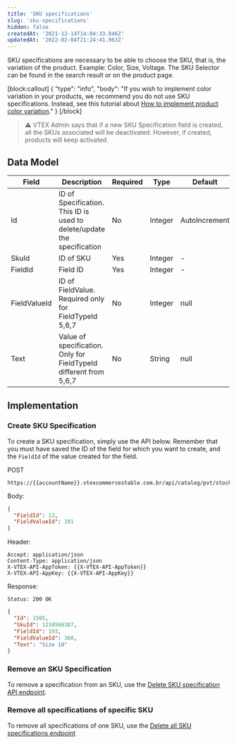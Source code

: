 ```yaml
---
title: 'SKU specifications'
slug: 'sku-specifications'
hidden: false
createdAt: '2021-12-14T14:04:33.846Z'
updatedAt: '2022-02-04T21:24:41.963Z'
---
```


SKU specifications are necessary to be able to choose the SKU, that is, the variation of the product. Example: Color, Size, Voltage. The SKU Selector can be found in the search result or on the product page.

[block:callout]
{
"type": "info",
"body": "If you wish to implement color variation in your products, we recommend you do not use SKU specifications. Instead, see this tutorial about [How to implement product color variation](https://developers.vtex.com/docs/guides/how-to-implement-product-color-variation)."
}
[/block]

>⚠️ VTEX Admin says that if a new SKU Specification field is created, all the SKUs associated will be deactivated. However, if created, products will keep activated.

## Data Model

| **Field** | **Description** | **Required** | **Type** | **Default**|
|---|---|---|---|---|
| Id | ID of Specification. This ID is used to delete/update the specification | No | Integer | AutoIncrement |
| SkuId | ID of SKU | Yes | Integer | - |
| FieldId | Field ID | Yes| Integer | - |
| FieldValueId | ID of FieldValue. Required only for FieldTypeId 5,6,7 | No | Integer | null |
| Text | Value of specification. Only for FieldTypeId different from 5,6,7 | No | String | null |

## Implementation

### Create SKU Specification

To create a SKU specification, simply use the API below. Remember that you must have saved the ID of the field for which you want to create, and the `FieldId` of the value created for the field.

POST

```
https://{{accountName}}.vtexcommercestable.com.br/api/catalog/pvt/stockkeepingunit/{{skuId}}/specification/
```

Body:

```json
{
  "FieldId": 13,
  "FieldValueId": 101
}
```

Header:

```
Accept: application/json
Content-Type: application/json
X-VTEX-API-AppToken: {{X-VTEX-API-AppToken}}
X-VTEX-API-AppKey: {{X-VTEX-API-AppKey}}
```

Response:

```
Status: 200 OK
```

```json
{
  "Id": 1505,
  "SkuId": 1234568387,
  "FieldId": 193,
  "FieldValueId": 360,
  "Text": "Size 10"
}
```

### Remove an SKU Specification

To remove a specification from an SKU, use the [Delete SKU specification API endpoint](https://developers.vtex.com/docs/api-reference/catalog-api#delete-/api/catalog/pvt/stockkeepingunit/-skuId-/specification/-specificationId-).

### Remove all specifications of specific SKU

To remove all specifications of one SKU, use the [Delete all SKU specifications endpoint](https://developers.vtex.com/docs/api-reference/catalog-api#delete-/api/catalog/pvt/stockkeepingunit/-skuId-/specification)
